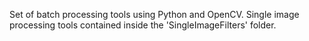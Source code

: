 Set of batch processing tools using Python and OpenCV.
Single image processing tools contained inside the 'SingleImageFilters' folder.